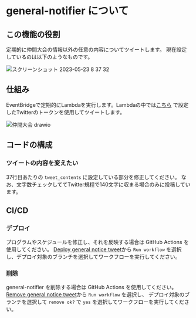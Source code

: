 # general-notifier について

## この機能の役割
定期的に仲間大会の情報以外の任意の内容についてツイートします。
現在設定しているのは以下のようなものです。

![スクリーンショット 2023-05-23 8 37 32](https://github.com/kobarasukimaro/auto-pokemon-friendly-competition-notifier/assets/17419944/9ff2a4f8-cec7-46cf-8c55-95e101a601b7)

## 仕組み
EventBridgeで定期的にLambdaを実行します。Lambdaの中では[こちら](https://github.com/kobarasukimaro/auto-pokemon-friendly-competition-notifier/blob/main/common-resources/README.md#register-with-the-parameter-store) で設定したTwitterのトークンを使用してツイートします。

![仲間大会 drawio](https://github.com/kobarasukimaro/auto-pokemon-friendly-competition-notifier/assets/17419944/7ba945c3-22e8-49c3-b695-04bcb7e4eb0c)

## コードの構成


### ツイートの内容を変えたい
37行目あたりの `tweet_contents` に設定している部分を修正してください。
なお、文字数チェックしててTwitter規程で140文字に収まる場合のみに投稿しています。

## CI/CD
### デプロイ
プログラムやスケジュールを修正し、それを反映する場合は GitHub Actions を使用してください。
[Deploy general notice tweet](https://github.com/kobarasukimaro/auto-pokemon-friendly-competition-notifier/actions/workflows/deploy_general_notice_tweet.yml)から `Run workflow` を選択し、デプロイ対象のブランチを選択してワークフローを実行してください。

### 削除
general-notifier を削除する場合は GitHub Actions を使用してください。
[Remove general notice tweet](https://github.com/kobarasukimaro/auto-pokemon-friendly-competition-notifier/actions/workflows/remove_general_notice_tweet.yml)から `Run workflow` を選択し、 デプロイ対象のブランチを選択して `remove ok?` で `yes` を選択してワークフローを実行してください。
